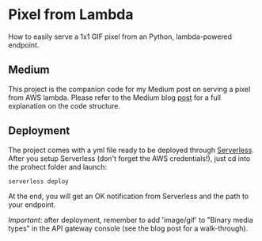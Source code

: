 # Pixel from Lambda
How to easily serve a 1x1 GIF pixel from an Python, lambda-powered endpoint.

## Medium
This project is the companion code for my Medium post on serving a pixel from AWS lambda. Please refer to the Medium blog [post](https://medium.com/@jacopotagliabue/serving-tensorflow-predictions-with-python-and-aws-lambda-facb4ab87ddd#.v01eyg8kh)  for a full explanation on the code structure.

## Deployment
The project comes with a yml file ready to be deployed through [Serverless](https://serverless.com/). After you setup Serverless (don't forget the AWS credentials!), just cd into the prohect folder and launch:

`serverless deploy`

At the end, you will get an OK notification from Serverless and the path to your endpoint.

*Important*: after deployment, remember to add 'image/gif' to "Binary media types" in the API gateway console (see the blog post for a walk-through).